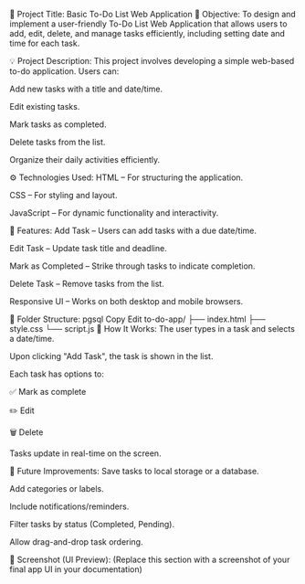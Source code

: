 📝 Project Title: Basic To-Do List Web Application
📌 Objective:
To design and implement a user-friendly To-Do List Web Application that allows users to add, edit, delete, and manage tasks efficiently, including setting date and time for each task.

💡 Project Description:
This project involves developing a simple web-based to-do application. Users can:

Add new tasks with a title and date/time.

Edit existing tasks.

Mark tasks as completed.

Delete tasks from the list.

Organize their daily activities efficiently.

⚙️ Technologies Used:
HTML – For structuring the application.

CSS – For styling and layout.

JavaScript – For dynamic functionality and interactivity.

🧩 Features:
Add Task – Users can add tasks with a due date/time.

Edit Task – Update task title and deadline.

Mark as Completed – Strike through tasks to indicate completion.

Delete Task – Remove tasks from the list.

Responsive UI – Works on both desktop and mobile browsers.

📁 Folder Structure:
pgsql
Copy
Edit
to-do-app/
├── index.html
├── style.css
└── script.js
🧪 How It Works:
The user types in a task and selects a date/time.

Upon clicking "Add Task", the task is shown in the list.

Each task has options to:

✅ Mark as complete

✏️ Edit

🗑 Delete

Tasks update in real-time on the screen.

🔧 Future Improvements:
Save tasks to local storage or a database.

Add categories or labels.

Include notifications/reminders.

Filter tasks by status (Completed, Pending).

Allow drag-and-drop task ordering.

📸 Screenshot (UI Preview):
(Replace this section with a screenshot of your final app UI in your documentation)
